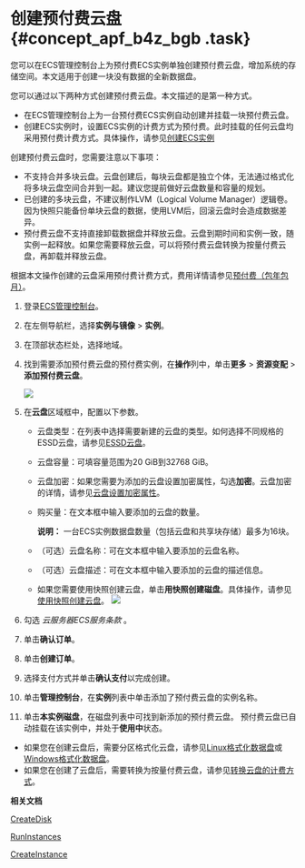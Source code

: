# 创建预付费云盘 {#concept_apf_b4z_bgb .task}

您可以在ECS管理控制台上为预付费ECS实例单独创建预付费云盘，增加系统的存储空间。本文适用于创建一块没有数据的全新数据盘。

您可以通过以下两种方式创建预付费云盘。本文描述的是第一种方式。

-   在ECS管理控制台上为一台预付费ECS实例自动创建并挂载一块预付费云盘。
-   创建ECS实例时，设置ECS实例的计费方式为预付费。此时挂载的任何云盘均采用预付费计费方式。具体操作，请参见[创建ECS实例](../cn.zh-CN/实例/创建实例/使用向导创建实例.md#)

创建预付费云盘时，您需要注意以下事项：

-   不支持合并多块云盘。云盘创建后，每块云盘都是独立个体，无法通过格式化将多块云盘空间合并到一起。建议您提前做好云盘数量和容量的规划。
-   已创建的多块云盘，不建议制作LVM（Logical Volume Manager）逻辑卷。因为快照只能备份单块云盘的数据，使用LVM后，回滚云盘时会造成数据差异。
-   预付费云盘不支持直接卸载数据盘并释放云盘。云盘到期时间和实例一致，随实例一起释放。如果您需要释放云盘，可以将预付费云盘转换为按量付费云盘，再卸载并释放云盘。

根据本文操作创建的云盘采用预付费计费方式，费用详情请参见[预付费（包年包月）](../cn.zh-CN/产品定价/预付费（包年包月）.md#)。

1.  登录[ECS管理控制台](https://ecs.console.aliyun.com)。
2.  在左侧导航栏，选择**实例与镜像** \> **实例**。
3.  在顶部状态栏处，选择地域。
4.  找到需要添加预付费云盘的预付费实例，在**操作**列中，单击**更多** \> **资源变配** \> **添加预付费云盘**。 

    ![](http://static-aliyun-doc.oss-cn-hangzhou.aliyuncs.com/assets/img/79763/156505816839720_zh-CN.png)

5.  在**云盘**区域框中，配置以下参数。 

    -   云盘类型：在列表中选择需要新建的云盘的类型。如何选择不同规格的ESSD云盘，请参见[ESSD云盘](cn.zh-CN/块存储/云盘/ESSD云盘.md#)。
    -   云盘容量：可填容量范围为20 GiB到32768 GiB。
    -   云盘加密：如果您需要为添加的云盘设置加密属性，勾选**加密**。云盘加密的详情，请参见[云盘设置加密属性](../cn.zh-CN/块存储/云盘/ECS云盘加密.md#)。
    -   购买量：在文本框中输入要添加的云盘的数量。

        **说明：** 一台ECS实例数据盘数量（包括云盘和共享块存储）最多为16块。

    -   （可选）云盘名称：可在文本框中输入要添加的云盘名称。
    -   （可选）云盘描述：可在文本框中输入要添加的云盘的描述信息。
    -   如果您需要使用快照创建云盘，单击**用快照创建磁盘**。具体操作，请参见[使用快照创建云盘](cn.zh-CN/块存储/云盘/创建云盘/使用快照创建云盘.md#)。
    ![](http://static-aliyun-doc.oss-cn-hangzhou.aliyuncs.com/assets/img/79763/156505816934128_zh-CN.png)

6.  勾选 *云服务器ECS服务条款* 。
7.  单击**确认订单**。
8.  单击**创建订单**。
9.  选择支付方式并单击**确认支付**以完成创建。
10. 单击**管理控制台**，在**实例**列表中单击添加了预付费云盘的实例名称。
11. 单击**本实例磁盘**，在磁盘列表中可找到新添加的预付费云盘。 预付费云盘已自动挂载在该实例中，并处于**使用中**状态。

-   如果您在创建云盘后，需要分区格式化云盘，请参见[Linux格式化数据盘](../cn.zh-CN/个人版快速入门/格式化数据盘/Linux格式化数据盘.md#)或[Windows格式化数据盘](../cn.zh-CN/个人版快速入门/格式化数据盘/Windows格式化数据盘.md#)。
-   如果您在创建了云盘后，需要转换为按量付费云盘，请参见[转换云盘的计费方式](cn.zh-CN/块存储/云盘/转换云盘的计费方式.md#)。

**相关文档**  


[CreateDisk](../cn.zh-CN/API参考/磁盘/CreateDisk.md#)

[RunInstances](../cn.zh-CN/API参考/实例/RunInstances.md#)

[CreateInstance](../cn.zh-CN/API参考/实例/CreateInstance.md#)

